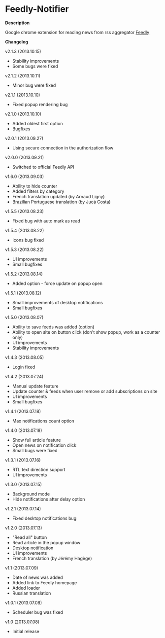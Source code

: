 Feedly-Notifier
===============

**Description**

Google chrome extension for reading news from rss aggregator [Feedly](http://www.feedly.com)

**Changelog**

v2.1.3 (2013.10.15)

* Stability improvements
* Some bugs were fixed

v2.1.2 (2013.10.11)

* Minor bug were fixed

v2.1.1 (2013.10.10)

* Fixed popup rendering bug

v2.1.0 (2013.10.10)

* Added oldest first option
* Bugfixes

v2.0.1 (2013.09.27)

* Using secure connection in the authorization flow

v2.0.0 (2013.09.21)

* Switched to official Feedly API

v1.6.0 (2013.09.03)

* Ability to hide counter
* Added filters by category
* French translation updated (by Arnaud Ligny)
* Brazilian Portuguese translation (by Jucá Costa)

v1.5.5 (2013.08.23)

* Fixed bug with auto mark as read

v1.5.4 (2013.08.22)

* Icons bug fixed

v1.5.3 (2013.08.22)

* UI improvements
* Small bugfixes

v1.5.2 (2013.08.14)

* Added option - force update on popup open

v1.5.1 (2013.08.12)

* Small improvements of desktop notifications
* Small bugfixes

v1.5.0 (2013.08.07)

* Ability to save feeds was added (option)
* Ability to open site on button click (don't show popup, work as a counter only)
* UI improvements
* Stability improvements

v1.4.3 (2013.08.05)

* Login fixed

v1.4.2 (2013.07.24)

* Manual update feature
* Update counter & feeds when user remove or add subscriptions on site
* UI improvements
* Small bugfixes

v1.4.1 (2013.07.18)

* Max notifications count option

v1.4.0 (2013.07.18)

* Show full article feature
* Open news on notification click
* Small bugs were fixed

v1.3.1 (2013.07.16)

* RTL text direction support
* UI improvements

v1.3.0 (2013.07.15)

* Background mode
* Hide notifications after delay option

v1.2.1 (2013.07.14)

* Fixed desktop notifications bug

v1.2.0 (2013.07.13)

* "Read all" button
* Read article in the popup window
* Desktop notification
* UI improvements
* French translation (by Jérémy Hagège)

v1.1 (2013.07.09)

* Date of news was added
* Added link to Feedly homepage
* Added loader
* Russian translation

v1.0.1 (2013.07.08)

* Scheduler bug was fixed

v1.0 (2013.07.08)

* Initial release